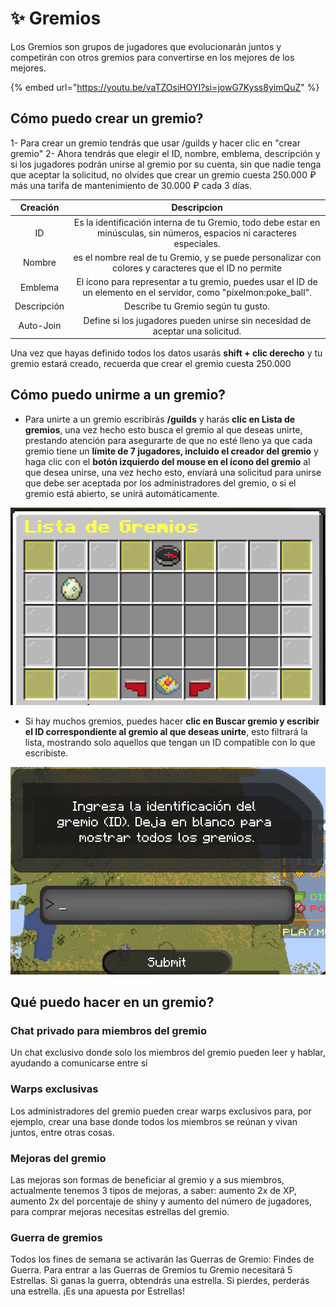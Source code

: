 # ✨ Gremios

Los Gremios son grupos de jugadores que evolucionarán juntos y competirán con otros gremios para convertirse en los mejores de los mejores.

{% embed url="https://youtu.be/vaTZOsiHOYI?si=jowG7Kyss8yimQuZ" %}

## Cómo puedo crear un gremio?

1- Para crear un gremio tendrás que usar /guilds y hacer clic en "crear gremio"
2- Ahora tendrás que elegir el ID, nombre, emblema, descripción y si los jugadores podrán unirse al gremio por su cuenta, sin que nadie tenga que aceptar la solicitud, no olvides que crear un gremio cuesta 250.000 ₽ más una tarifa de mantenimiento de 30.000 ₽ cada 3 días.

| Creación | Descripcion |
|:--------:|:-----------:|
|ID|Es la identificación interna de tu Gremio, todo debe estar en minúsculas, sin números, espacios ni caracteres especiales.|
|Nombre|es el nombre real de tu Gremio, y se puede personalizar con colores y caracteres que el ID no permite|
|Emblema|El ícono para representar a tu gremio, puedes usar el ID de un elemento en el servidor, como "pixelmon:poke_ball".|
|Descripción|Describe tu Gremio según tu gusto.|
|Auto-Join|Define si los jugadores pueden unirse sin necesidad de aceptar una solicitud.|

Una vez que hayas definido todos los datos usarás **shift + clic derecho** y tu gremio estará creado, recuerda que crear el gremio cuesta 250.000

## Cómo puedo unirme a un gremio?

- Para unirte a un gremio escribirás **/guilds** y harás **clic en Lista de gremios**, una vez hecho esto busca el gremio al que deseas unirte, prestando atención para asegurarte de que no esté lleno ya que cada gremio tiene un **límite de 7 jugadores, incluido el creador del gremio** y haga clic con el **botón izquierdo del mouse en el ícono del gremio** al que desea unirse, una vez hecho esto, enviará una solicitud para unirse que debe ser aceptada por los administradores del gremio, o si el gremio está abierto, se unirá automáticamente.
  
  <div style="text-align: center">
<img src="../images/funciones/gremios/gremio1.png">
</div>

- Si hay muchos gremios, puedes hacer **clic en Buscar gremio y escribir el ID correspondiente al gremio al que deseas unirte**, esto filtrará la lista, mostrando solo aquellos que tengan un ID compatible con lo que escribiste.

  <div style="text-align: center">
<img src="../images/funciones/gremios/gremio2.png">
</div>

## Qué puedo hacer en un gremio?

### Chat privado para miembros del gremio
Un chat exclusivo donde solo los miembros del gremio pueden leer y hablar, ayudando a comunicarse entre sí

### Warps exclusivas
Los administradores del gremio pueden crear warps exclusivos para, por ejemplo, crear una base donde todos los miembros se reúnan y vivan juntos, entre otras cosas.

### Mejoras del gremio
Las mejoras son formas de beneficiar al gremio y a sus miembros, actualmente tenemos 3 tipos de mejoras, a saber: aumento 2x de XP, aumento 2x del porcentaje de shiny y aumento del número de jugadores, para comprar mejoras necesitas estrellas del gremio.

### Guerra de gremios
Todos los fines de semana se activarán las Guerras de Gremio: Findes de Guerra. Para entrar a las Guerras de Gremios tu Gremio necesitará 5 Estrellas. Si ganas la guerra, obtendrás una estrella. Si pierdes, perderás una estrella. ¡Es una apuesta por Estrellas! 
